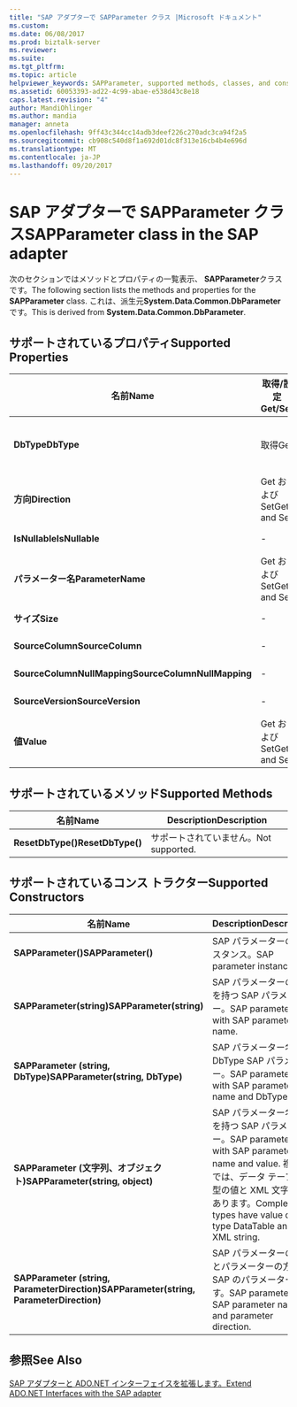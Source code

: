 ```yaml
---
title: "SAP アダプターで SAPParameter クラス |Microsoft ドキュメント"
ms.custom: 
ms.date: 06/08/2017
ms.prod: biztalk-server
ms.reviewer: 
ms.suite: 
ms.tgt_pltfrm: 
ms.topic: article
helpviewer_keywords: SAPParameter, supported methods, classes, and constructors
ms.assetid: 60053393-ad22-4c99-abae-e538d43c8e18
caps.latest.revision: "4"
author: MandiOhlinger
ms.author: mandia
manager: anneta
ms.openlocfilehash: 9ff43c344cc14adb3deef226c270adc3ca94f2a5
ms.sourcegitcommit: cb908c540d8f1a692d01dc8f313e16cb4b4e696d
ms.translationtype: MT
ms.contentlocale: ja-JP
ms.lasthandoff: 09/20/2017
---
```

# <a name="sapparameter-class-in-the-sap-adapter"></a><span data-ttu-id="a2cf6-102">SAP アダプターで SAPParameter クラス</span><span class="sxs-lookup"><span data-stu-id="a2cf6-102">SAPParameter class in the SAP adapter</span></span>
<span data-ttu-id="a2cf6-103">次のセクションではメソッドとプロパティの一覧表示、 **SAPParameter**クラスです。</span><span class="sxs-lookup"><span data-stu-id="a2cf6-103">The following section lists the methods and properties for the **SAPParameter** class.</span></span> <span data-ttu-id="a2cf6-104">これは、派生元**System.Data.Common.DbParameter**です。</span><span class="sxs-lookup"><span data-stu-id="a2cf6-104">This is derived from **System.Data.Common.DbParameter**.</span></span>  
  
## <a name="supported-properties"></a><span data-ttu-id="a2cf6-105">サポートされているプロパティ</span><span class="sxs-lookup"><span data-stu-id="a2cf6-105">Supported Properties</span></span>  
  
|<span data-ttu-id="a2cf6-106">名前</span><span class="sxs-lookup"><span data-stu-id="a2cf6-106">Name</span></span>|<span data-ttu-id="a2cf6-107">取得/設定</span><span class="sxs-lookup"><span data-stu-id="a2cf6-107">Get/Set</span></span>|<span data-ttu-id="a2cf6-108">Description</span><span class="sxs-lookup"><span data-stu-id="a2cf6-108">Description</span></span>|  
|----------|--------------|-----------------|  
|<span data-ttu-id="a2cf6-109">**DbType**</span><span class="sxs-lookup"><span data-stu-id="a2cf6-109">**DbType**</span></span>|<span data-ttu-id="a2cf6-110">取得</span><span class="sxs-lookup"><span data-stu-id="a2cf6-110">Get</span></span>|<span data-ttu-id="a2cf6-111">DbType 場合は、パラメーターが返されます。</span><span class="sxs-lookup"><span data-stu-id="a2cf6-111">DbType if the parameter returned.</span></span> <span data-ttu-id="a2cf6-112">設定することはできません。</span><span class="sxs-lookup"><span data-stu-id="a2cf6-112">Cannot be set.</span></span>|  
|<span data-ttu-id="a2cf6-113">**方向**</span><span class="sxs-lookup"><span data-stu-id="a2cf6-113">**Direction**</span></span>|<span data-ttu-id="a2cf6-114">Get および Set</span><span class="sxs-lookup"><span data-stu-id="a2cf6-114">Get and Set</span></span>|<span data-ttu-id="a2cf6-115">ParameterDirection.ReturnValue がサポートされていません。</span><span class="sxs-lookup"><span data-stu-id="a2cf6-115">ParameterDirection.ReturnValue not supported.</span></span>|  
|<span data-ttu-id="a2cf6-116">**IsNullable**</span><span class="sxs-lookup"><span data-stu-id="a2cf6-116">**IsNullable**</span></span>|-|<span data-ttu-id="a2cf6-117">サポートされていません。</span><span class="sxs-lookup"><span data-stu-id="a2cf6-117">Not supported.</span></span>|  
|<span data-ttu-id="a2cf6-118">**パラメーター名**</span><span class="sxs-lookup"><span data-stu-id="a2cf6-118">**ParameterName**</span></span>|<span data-ttu-id="a2cf6-119">Get および Set</span><span class="sxs-lookup"><span data-stu-id="a2cf6-119">Get and Set</span></span>|<span data-ttu-id="a2cf6-120">パラメーターの名前です。</span><span class="sxs-lookup"><span data-stu-id="a2cf6-120">Name of the parameter.</span></span>|  
|<span data-ttu-id="a2cf6-121">**サイズ**</span><span class="sxs-lookup"><span data-stu-id="a2cf6-121">**Size**</span></span>|-|<span data-ttu-id="a2cf6-122">サポートされていません。</span><span class="sxs-lookup"><span data-stu-id="a2cf6-122">Not supported.</span></span>|  
|<span data-ttu-id="a2cf6-123">**SourceColumn**</span><span class="sxs-lookup"><span data-stu-id="a2cf6-123">**SourceColumn**</span></span>|-|<span data-ttu-id="a2cf6-124">サポートされていません。</span><span class="sxs-lookup"><span data-stu-id="a2cf6-124">Not supported.</span></span>|  
|<span data-ttu-id="a2cf6-125">**SourceColumnNullMapping**</span><span class="sxs-lookup"><span data-stu-id="a2cf6-125">**SourceColumnNullMapping**</span></span>|-|<span data-ttu-id="a2cf6-126">サポートされていません。</span><span class="sxs-lookup"><span data-stu-id="a2cf6-126">Not supported.</span></span>|  
|<span data-ttu-id="a2cf6-127">**SourceVersion**</span><span class="sxs-lookup"><span data-stu-id="a2cf6-127">**SourceVersion**</span></span>|-|<span data-ttu-id="a2cf6-128">サポートされていません。</span><span class="sxs-lookup"><span data-stu-id="a2cf6-128">Not supported.</span></span>|  
|<span data-ttu-id="a2cf6-129">**値**</span><span class="sxs-lookup"><span data-stu-id="a2cf6-129">**Value**</span></span>|<span data-ttu-id="a2cf6-130">Get および Set</span><span class="sxs-lookup"><span data-stu-id="a2cf6-130">Get and Set</span></span>|<span data-ttu-id="a2cf6-131">パラメーターの値</span><span class="sxs-lookup"><span data-stu-id="a2cf6-131">Value of the parameter</span></span>|  
  
## <a name="supported-methods"></a><span data-ttu-id="a2cf6-132">サポートされているメソッド</span><span class="sxs-lookup"><span data-stu-id="a2cf6-132">Supported Methods</span></span>  
  
|<span data-ttu-id="a2cf6-133">名前</span><span class="sxs-lookup"><span data-stu-id="a2cf6-133">Name</span></span>|<span data-ttu-id="a2cf6-134">Description</span><span class="sxs-lookup"><span data-stu-id="a2cf6-134">Description</span></span>|  
|----------|-----------------|  
|<span data-ttu-id="a2cf6-135">**ResetDbType()**</span><span class="sxs-lookup"><span data-stu-id="a2cf6-135">**ResetDbType()**</span></span>|<span data-ttu-id="a2cf6-136">サポートされていません。</span><span class="sxs-lookup"><span data-stu-id="a2cf6-136">Not supported.</span></span>|  
  
## <a name="supported-constructors"></a><span data-ttu-id="a2cf6-137">サポートされているコンス トラクター</span><span class="sxs-lookup"><span data-stu-id="a2cf6-137">Supported Constructors</span></span>  
  
|<span data-ttu-id="a2cf6-138">名前</span><span class="sxs-lookup"><span data-stu-id="a2cf6-138">Name</span></span>|<span data-ttu-id="a2cf6-139">Description</span><span class="sxs-lookup"><span data-stu-id="a2cf6-139">Description</span></span>|  
|----------|-----------------|  
|<span data-ttu-id="a2cf6-140">**SAPParameter()**</span><span class="sxs-lookup"><span data-stu-id="a2cf6-140">**SAPParameter()**</span></span>|<span data-ttu-id="a2cf6-141">SAP パラメーターのインスタンス。</span><span class="sxs-lookup"><span data-stu-id="a2cf6-141">SAP parameter instance.</span></span>|  
|<span data-ttu-id="a2cf6-142">**SAPParameter(string)**</span><span class="sxs-lookup"><span data-stu-id="a2cf6-142">**SAPParameter(string)**</span></span>|<span data-ttu-id="a2cf6-143">SAP パラメーターの名前を持つ SAP パラメーター。</span><span class="sxs-lookup"><span data-stu-id="a2cf6-143">SAP parameter with SAP parameter name.</span></span>|  
|<span data-ttu-id="a2cf6-144">**SAPParameter (string, DbType)**</span><span class="sxs-lookup"><span data-stu-id="a2cf6-144">**SAPParameter(string, DbType)**</span></span>|<span data-ttu-id="a2cf6-145">SAP パラメーター名と DbType SAP パラメーター。</span><span class="sxs-lookup"><span data-stu-id="a2cf6-145">SAP parameter with SAP parameter name and DbType.</span></span>|  
|<span data-ttu-id="a2cf6-146">**SAPParameter (文字列、オブジェクト)**</span><span class="sxs-lookup"><span data-stu-id="a2cf6-146">**SAPParameter(string, object)**</span></span>|<span data-ttu-id="a2cf6-147">SAP パラメーター名と値を持つ SAP パラメーター。</span><span class="sxs-lookup"><span data-stu-id="a2cf6-147">SAP parameter with SAP parameter name and value.</span></span> <span data-ttu-id="a2cf6-148">複合型では、データ テーブルの型の値と XML 文字列があります。</span><span class="sxs-lookup"><span data-stu-id="a2cf6-148">Complex types have value of type DataTable and XML string.</span></span>|  
|<span data-ttu-id="a2cf6-149">**SAPParameter (string, ParameterDirection)**</span><span class="sxs-lookup"><span data-stu-id="a2cf6-149">**SAPParameter(string, ParameterDirection)**</span></span>|<span data-ttu-id="a2cf6-150">SAP パラメーターの名前とパラメーターの方向と SAP のパラメーターです。</span><span class="sxs-lookup"><span data-stu-id="a2cf6-150">SAP parameter with SAP parameter name and parameter direction.</span></span>|  
  
## <a name="see-also"></a><span data-ttu-id="a2cf6-151">参照</span><span class="sxs-lookup"><span data-stu-id="a2cf6-151">See Also</span></span>  
 [<span data-ttu-id="a2cf6-152">SAP アダプターと ADO.NET インターフェイスを拡張します。</span><span class="sxs-lookup"><span data-stu-id="a2cf6-152">Extend ADO.NET Interfaces with the SAP adapter</span></span>](../../adapters-and-accelerators/adapter-sap/extend-ado-net-interfaces-with-the-sap-adapter.md)